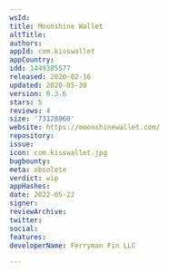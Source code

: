 ```yaml
---
wsId: 
title: Moonshine Wallet
altTitle: 
authors: 
appId: com.kisswallet
appCountry: 
idd: 1449385577
released: 2020-02-16
updated: 2020-05-30
version: 0.3.6
stars: 5
reviews: 4
size: '73128960'
website: https://moonshinewallet.com/
repository: 
issue: 
icon: com.kisswallet.jpg
bugbounty: 
meta: obsolete
verdict: wip
appHashes: 
date: 2022-05-22
signer: 
reviewArchive: 
twitter: 
social: 
features: 
developerName: Ferryman Fin LLC

---
```


